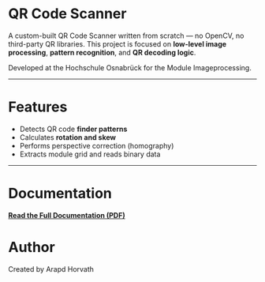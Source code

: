 # QR Code Scanner

A custom-built QR Code Scanner written from scratch — no OpenCV, no third-party QR libraries. This project is focused on **low-level image processing**, **pattern recognition**, and **QR decoding logic**.

Developed at the Hochschule Osnabrück for the Module Imageprocessing.

---

# Features

-  Detects QR code **finder patterns**
-  Calculates **rotation and skew**
-  Performs perspective correction (homography)
-  Extracts module grid and reads binary data
  
---

# Documentation
**[Read the Full Documentation (PDF)](QrCodeScannerBericht.pdf)**
# Author
Created by Arapd Horvath


